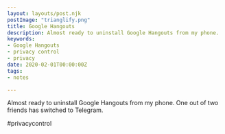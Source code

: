 ```yaml
---
layout: layouts/post.njk
postImage: "trianglify.png"
title: Google Hangouts
description: Almost ready to uninstall Google Hangouts from my phone.
keywords:
- Google Hangouts
- privacy control
- privacy
date: 2020-02-01T00:00:00Z
tags:
- notes

---
```

Almost ready to uninstall Google Hangouts from my phone. One out of two friends has switched to Telegram.

\#privacycontrol
